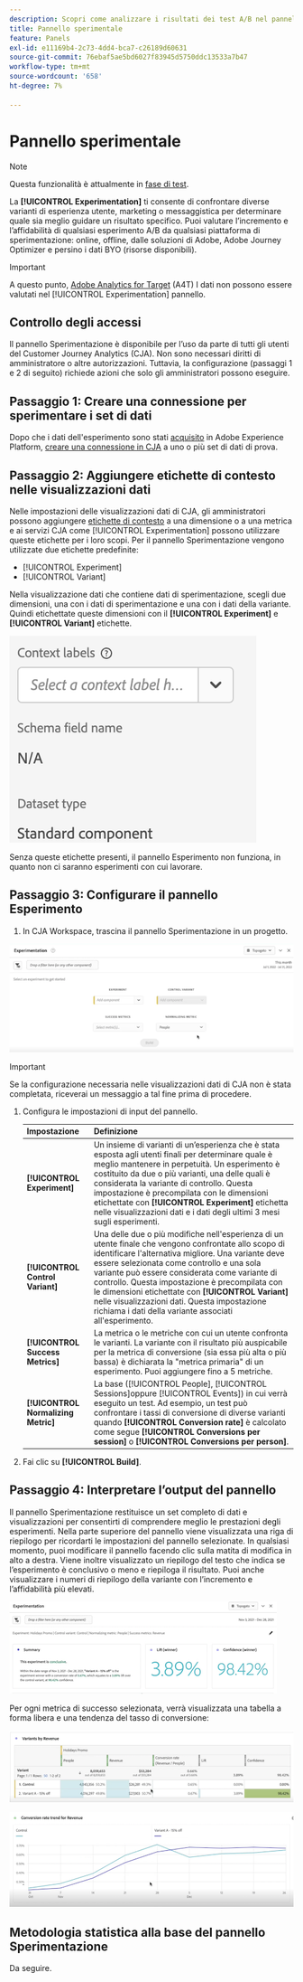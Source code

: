 ```yaml
---
description: Scopri come analizzare i risultati dei test A/B nel pannello Sperimentazione CJA .
title: Pannello sperimentale
feature: Panels
exl-id: e11169b4-2c73-4dd4-bca7-c26189d60631
source-git-commit: 76ebaf5ae5bd6027f83945d5750ddc13533a7b47
workflow-type: tm+mt
source-wordcount: '658'
ht-degree: 7%

---
```


# Pannello sperimentale

>[!NOTE]
>
>Questa funzionalità è attualmente in [fase di test](/help/release-notes/releases.md).

La **[!UICONTROL Experimentation]** ti consente di confrontare diverse varianti di esperienza utente, marketing o messaggistica per determinare quale sia meglio guidare un risultato specifico. Puoi valutare l’incremento e l’affidabilità di qualsiasi esperimento A/B da qualsiasi piattaforma di sperimentazione: online, offline, dalle soluzioni di Adobe, Adobe Journey Optimizer e persino i dati BYO (risorse disponibili).

>[!IMPORTANT]
>
>A questo punto, [Adobe Analytics for Target](https://experienceleague.adobe.com/docs/target/using/integrate/a4t/a4t.html) (A4T) I dati non possono essere valutati nel [!UICONTROL Experimentation] pannello.

## Controllo degli accessi

Il pannello Sperimentazione è disponibile per l’uso da parte di tutti gli utenti del Customer Journey Analytics (CJA). Non sono necessari diritti di amministratore o altre autorizzazioni. Tuttavia, la configurazione (passaggi 1 e 2 di seguito) richiede azioni che solo gli amministratori possono eseguire.

## Passaggio 1: Creare una connessione per sperimentare i set di dati

Dopo che i dati dell&#39;esperimento sono stati [acquisito](https://experienceleague.adobe.com/docs/experience-platform/ingestion/home.html?lang=en) in Adobe Experience Platform, [creare una connessione in CJA](/help/connections/create-connection.md) a uno o più set di dati di prova.

## Passaggio 2: Aggiungere etichette di contesto nelle visualizzazioni dati

Nelle impostazioni delle visualizzazioni dati di CJA, gli amministratori possono aggiungere [etichette di contesto](/help/data-views/component-settings/overview.md) a una dimensione o a una metrica e ai servizi CJA come [!UICONTROL Experimentation] possono utilizzare queste etichette per i loro scopi. Per il pannello Sperimentazione vengono utilizzate due etichette predefinite:

* [!UICONTROL Experiment]
* [!UICONTROL Variant]

Nella visualizzazione dati che contiene dati di sperimentazione, scegli due dimensioni, una con i dati di sperimentazione e una con i dati della variante. Quindi etichettate queste dimensioni con il **[!UICONTROL Experiment]** e **[!UICONTROL Variant]** etichette.

![etichetta di contesto](assets/context-label.png)

Senza queste etichette presenti, il pannello Esperimento non funziona, in quanto non ci saranno esperimenti con cui lavorare.

## Passaggio 3: Configurare il pannello Esperimento

1. In CJA Workspace, trascina il pannello Sperimentazione in un progetto.

![pannello sperimentale](assets/experiment.png)

>[!IMPORTANT]
>Se la configurazione necessaria nelle visualizzazioni dati di CJA non è stata completata, riceverai un messaggio a tal fine prima di procedere.

1. Configura le impostazioni di input del pannello.

   | Impostazione | Definizione |
   | --- | --- |
   | **[!UICONTROL Experiment]** | Un insieme di varianti di un’esperienza che è stata esposta agli utenti finali per determinare quale è meglio mantenere in perpetuità. Un esperimento è costituito da due o più varianti, una delle quali è considerata la variante di controllo. Questa impostazione è precompilata con le dimensioni etichettate con  **[!UICONTROL Experiment]** etichetta nelle visualizzazioni dati e i dati degli ultimi 3 mesi sugli esperimenti. |
   | **[!UICONTROL Control Variant]** | Una delle due o più modifiche nell&#39;esperienza di un utente finale che vengono confrontate allo scopo di identificare l&#39;alternativa migliore. Una variante deve essere selezionata come controllo e una sola variante può essere considerata come variante di controllo. Questa impostazione è precompilata con le dimensioni etichettate con  **[!UICONTROL Variant]** nelle visualizzazioni dati. Questa impostazione richiama i dati della variante associati all&#39;esperimento. |
   | **[!UICONTROL Success Metrics]** | La metrica o le metriche con cui un utente confronta le varianti. La variante con il risultato più auspicabile per la metrica di conversione (sia essa più alta o più bassa) è dichiarata la &quot;metrica primaria&quot; di un esperimento. Puoi aggiungere fino a 5 metriche. |
   | **[!UICONTROL Normalizing Metric]** | La base ([!UICONTROL People], [!UICONTROL Sessions]oppure [!UICONTROL Events]) in cui verrà eseguito un test. Ad esempio, un test può confrontare i tassi di conversione di diverse varianti quando **[!UICONTROL Conversion rate]** è calcolato come segue **[!UICONTROL Conversions per session]** o **[!UICONTROL Conversions per person]**. |

1. Fai clic su **[!UICONTROL Build]**.

## Passaggio 4: Interpretare l’output del pannello

Il pannello Sperimentazione restituisce un set completo di dati e visualizzazioni per consentirti di comprendere meglio le prestazioni degli esperimenti. Nella parte superiore del pannello viene visualizzata una riga di riepilogo per ricordarti le impostazioni del pannello selezionate. In qualsiasi momento, puoi modificare il pannello facendo clic sulla matita di modifica in alto a destra. Viene inoltre visualizzato un riepilogo del testo che indica se l’esperimento è conclusivo o meno e riepiloga il risultato. Puoi anche visualizzare i numeri di riepilogo della variante con l’incremento e l’affidabilità più elevati.

![uscita sperimentale](assets/exp-output1.png)

Per ogni metrica di successo selezionata, verrà visualizzata una tabella a forma libera e una tendenza del tasso di conversione:

![uscita sperimentale](assets/exp-output2.png)

![uscita sperimentale](assets/exp-output3.png)


## Metodologia statistica alla base del pannello Sperimentazione

Da seguire.



